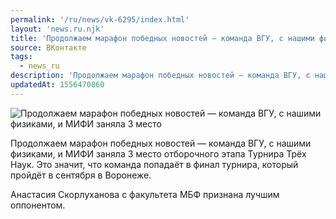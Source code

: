 ```yaml
---
permalink: '/ru/news/vk-6295/index.html'
layout: 'news.ru.njk'
title: 'Продолжаем марафон победных новостей — команда ВГУ, с нашими физиками, и МИФИ заняла 3 место от'
source: ВКонтакте
tags:
  - news_ru
description: 'Продолжаем марафон победных новостей — команда ВГУ, с нашими физиками, и МИФИ заняла 3 место'
updatedAt: 1556470860
---
```

![Продолжаем марафон победных новостей — команда ВГУ, с нашими физиками, и МИФИ заняла 3 место](https://sun9-45.userapi.com/impf/c850228/v850228498/135010/qty8-Oa6GhI.jpg?size=959x720&quality=96&proxy=1&sign=2827dd12391d4144b0e93f6028b031b9&c_uniq_tag=garOfEZOXFR_v6cIrmRb115UnkM1JZ6KhNaPSQ6NQz4&type=album)

Продолжаем марафон победных новостей — команда ВГУ, с нашими физиками, и МИФИ заняла 3 место отборочного этапа Турнира Трёх Наук. Это значит, что команда попадаёт в финал турнира, который пройдёт в сентября в Воронеже.

Анастасия Скорлуханова с факультета МБФ признана лучшим оппонентом.
